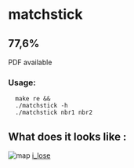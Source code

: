 # matchstick
## 77,6%
PDF available
### Usage:
      make re &&
      ./matchstick -h
      ./matchstick nbr1 nbr2

## What does it looks like :
![map](https://user-images.githubusercontent.com/65111947/82341365-a2c14f80-99f0-11ea-92f0-a5efc9468ad7.png)
[i_lose](https://user-images.githubusercontent.com/65111947/82341195-62fa6800-99f0-11ea-9e9d-f70447380d88.png)
